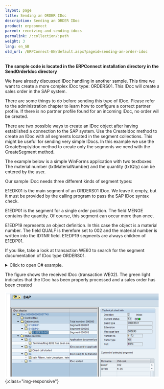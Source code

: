 ```yaml
---
layout: page
title: Sending an ORDER IDoc
description: Sending an ORDER IDoc
product: erpconnect
parent: receiving-and-sending-idocs
permalink: /:collection/:path
weight: 3
lang: en_GB
old_url: /ERPConnect-EN/default.aspx?pageid=sending-an-order-idoc
---
```


**The sample code is located in the ERPConnect installation directory in the SendOrderIdoc directory**   

 
We have already discussed IDoc handling in another sample. This time we want to create a more complex IDoc type: ORDERS01. This IDoc will create a sales order in the SAP system.

There are some things to do before sending this type of IDoc. Please refer to the administration chapter to learn how to configure a correct partner profile. If there is no partner profile found for an incoming IDoc, no order will be created.

There are two possible ways to create an IDoc object after having established a connection to the SAP system. Use the CreateIdoc method to create an IDoc with all segments located in the segment collections. This might be useful for sending very simple IDocs. In this example we use the CreateEmptyIdoc method to create only the segments we need with the CreateSegment method.

The example below is a simple WinForms application with two textboxes: The material number (txtMaterialNumber) and the quantity (txtQty) can be entered by the user.

Our sample IDoc needs three different kinds of segment types:

E1EDK01 is the main segment of an ORDERS01 IDoc. We leave it empty, but it must be provided by the calling program to pass the SAP IDoc syntax check.

E1EDP01 is the segment for a single order position. The field MENGE contains the quantity. Of course, this segment can occur more than once.

E1EDP19 represents an object definition. In this case the object is a material number. The field QUALF is therefore set to 002 and the material number is written into the IDTNR field. E1EDP19 segments are always children of E1EDP01.

If you like, take a look at transaction WE60 to search for the segment documentation of IDoc type ORDERS01. 

<details>
<summary>Click to open C# example.</summary>
{% highlight csharp %}
private void button1_Click(object sender, System.EventArgs e)  
{  
    using(R3Connection con = new R3Connection())
    {
        
          con.UserName = "erpconnect"; 
          con.Password = "pass"; 
          con.Language = "DE"; 
          con.Client = "800"; 
          con.Host = "sapserver"; 
          con.SystemNumber = 11; 
       
          con.Open(false);

        Idoc idoc = con.CreateEmptyIdoc("ORDERS01","");  
        idoc.MESTYP = "ORDERS";  
        
        // Fill information about idoc sender  
        idoc.SNDPRN = "1172"; // Partner number  
        idoc.SNDPRT = "KU"; // Partner type  
        
        // Create document header segment  
        IdocSegment e1edk01 = idoc.CreateSegment("E1EDK01");  
        idoc.Segments.Add(e1edk01);  
        
        // Create item segment IdocSegment  
        e1edp01 = idoc.CreateSegment("E1EDP01");  
        e1edp01.Fields["MENGE"].FieldValue = txtQty.Text;  
        idoc.Segments.Add(e1edp01);  
        
        // Create Object identification (material number in this case)  
        IdocSegment e1edp19 = idoc.CreateSegment("E1EDP19");  
        // Following Value “002” for Material number  
        e1edp19.Fields["QUALF"].FieldValue = "002";  
        // material number  
        e1edp19.Fields["IDTNR"].FieldValue = txtMaterialNumber.Text;  
        e1edp01.ChildSegments.Add(e1edp19);  
        
        idoc.Send();  
        this.lblInfo.Text = "IDoc sent";  
    }
}
{% endhighlight %}
</details>

The figure shows the received IDoc (transaction WE02). The green light indicates that the IDoc has been properly processed and a sales order has been created

![SAP-Send-IDoc-002](/img/content/SAP-Send-IDoc-002.png){:class="img-responsive"}